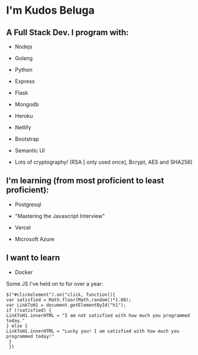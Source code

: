 # I'm Kudos Beluga
## A Full Stack Dev. I program with:

* Nodejs

* Golang

* Python

* Express

* Flask

* Mongodb

* Heroku

* Netlify

* Bootstrap

* Semantic UI

* Lots of cryptography! (RSA \[ only used once\], Bcrypt, AES and SHA256)

## I'm learning (from most proficient to least proficient):

* Postgresql

* "Mastering the Javascript Interview"

* Vercel

* Microsoft Azure

## I want to learn
 
  * Docker

Some JS I've held on to for over a year:
```
$("#clickelement").on("click, function(){
var satisfied = Math.floor(Math.random()*1.08);
var LinkToH1 = document.getElementById("h1");
if (!satisfied) {
LinkToH1.innerHTML = "I am not satisfied with how much you programmed today." 
} else { 
LinkToH1.innerHTML = "Lucky you! I am satisfied with how much you programmed today!"
 } 
 })
 ```
